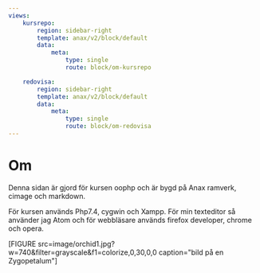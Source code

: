 ```yaml
---
views:
    kursrepo:
        region: sidebar-right
        template: anax/v2/block/default
        data:
            meta:
                type: single
                route: block/om-kursrepo

    redovisa:
        region: sidebar-right
        template: anax/v2/block/default
        data:
            meta:
                type: single
                route: block/om-redovisa
---
```

Om
=========================

Denna sidan är gjord för kursen oophp och är bygd på Anax ramverk, cimage och markdown.

För kursen används Php7.4, cygwin och Xampp. För min texteditor så använder jag Atom och för webbläsare används firefox developer, chrome och opera.


[FIGURE src=image/orchid1.jpg?w=740&filter=grayscale&f1=colorize,0,30,0,0 caption="bild på en Zygopetalum"]

